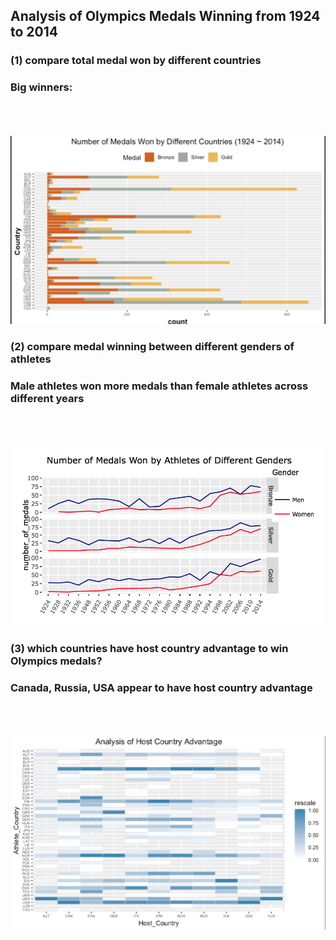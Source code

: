 ## Analysis of Olympics Medals Winning from 1924 to 2014

### (1) compare total medal won by different countries    
### Big winners: 
<br><br><br>
![total](https://github.com/eddiecylin/data-visualization/blob/master/olympics/total_medals.png)

### (2) compare medal winning between different genders of athletes  
### Male athletes won more medals than female athletes across different years
<br><br><br>
![genders](https://github.com/eddiecylin/data-visualization/blob/master/olympics/genders.png)

### (3) which countries have host country advantage to win Olympics medals?    
### Canada, Russia, USA appear to have host country advantage
<br><br><br>
![host](https://github.com/eddiecylin/data-visualization/blob/master/olympics/host_advantage.png)
